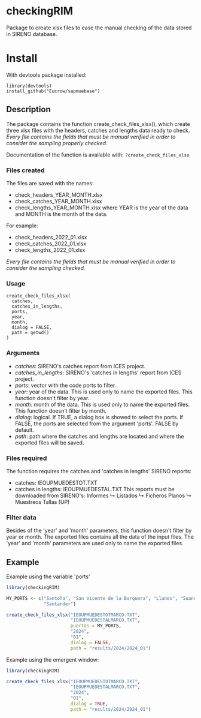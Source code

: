 # checkingRIM
Package to create xlsx files to ease the manual checking of the data stored
in SIRENO database.

# Install
With devtools package installed:
```
library(devtools)
install_github("Eucrow/sapmuebase")
```

## Description
The package contains the function create_check_files_xlsx(), which create three
xlsx files with the headers, catches and lengths data ready to check. *_Every
file contains the fields that must be manual verified in order to consider
the sampling properly checked._*

Documentation of the function is available with: `?create_check_files_xlsx`

### Files created
The files are saved with the names:
- check_headers_YEAR_MONTH.xlsx
- check_catches_YEAR_MONTH.xlsx
- check_lengths_YEAR_MONTH.xlsx
where YEAR is the year of the data and MONTH is the month of the data.

For example:
- check_headers_2022_01.xlsx
- check_catches_2022_01.xlsx
- check_lengths_2022_01.xlsx

*_Every file contains the fields that must be manual verified in order to consider
the sampling checked._*

### Usage
```
create_check_files_xlsx(
  catches,
  catches_in_lengths,
  ports,
  year,
  month,
  dialog = FALSE,
  path = getwd()
)
```

### Arguments
- *catches*: SIRENO's catches report from ICES project.
- *catches_in_lengths*: SIRENO's 'catches in lengths' report from ICES project.
- *ports*: vector with the code ports to filter.
- *year*: year of the data. This is used only to name the exported files.
This function doesn't filter by year.
- *month*: month of the data. This is used only to name the exported files.
This function doesn't filter by month.
- *dialog*: logical. If TRUE, a dialog box is showed to select the ports.
If FALSE, the ports are selected from the argument 'ports'. FALSE by default.
- *path*: path where the catches and lengths are located and where the
exported files will be saved.

### Files required
The function requires the catches and 'catches in lengths' SIRENO reports:
- catches: IEOUPMUEDESTOT.TXT
- catches in lengths: IEOUPMUEDESTAL.TXT
This reports must be downloaded from SIRENO's:
Informes
   ↳ Listados
      ↳ Ficheros Planos
         ↳ Muestreos Tallas (UP)


### Filter data
Besides of the 'year' and 'month' parameters, this function doesn't filter by
year or month. The exported files contains all the data of the input files.
The 'year' and 'month' parameters are used only to name the exported files.

## Example
Example using the variable 'ports'

```r
library(checkingRIM)

MY_PORTS <- c("Santoña", "San Vicente de la Barquera", "Llanes", "Suances",
              "Santander")

create_check_files_xlsx("IEOUPMUEDESTOTMARCO.TXT",
                        "IEOUPMUEDESTALMARCO.TXT",
                        puertos = MY_PORTS,
                        "2024",
                        "01",
                        dialog = FALSE,
                        path = "results/2024/2024_01")

```
Example using the emergent window:

```r
library(checkingRIM)

create_check_files_xlsx("IEOUPMUEDESTOTMARCO.TXT",
                        "IEOUPMUEDESTALMARCO.TXT",
                        "2024",
                        "01",
                        dialog = TRUE,
                        path = "results/2024/2024_01")

```




